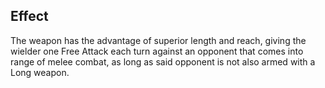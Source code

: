 ## Effect
The weapon has the advantage of superior length and reach, giving the wielder one Free Attack each turn against an opponent that comes into range of melee combat, as long as said opponent is not also armed with a Long weapon.